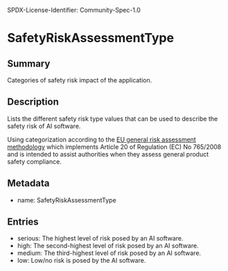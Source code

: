 SPDX-License-Identifier: Community-Spec-1.0

# SafetyRiskAssessmentType

## Summary

Categories of safety risk impact of the application.

## Description

Lists the different safety risk type values that can be used to describe the safety risk of AI software.

Using categorization according to the [EU general risk assessment methodology](https://ec.europa.eu/docsroom/documents/17107) which implements Article 20 of Regulation (EC) No 765/2008 and is intended to assist authorities when they assess general product safety compliance.

## Metadata

- name: SafetyRiskAssessmentType

## Entries

- serious: The highest level of risk posed by an AI software.
- high: The second-highest level of risk posed by an AI software.
- medium: The third-highest level of risk posed by an AI software.
- low: Low/no risk is posed by the AI software.
